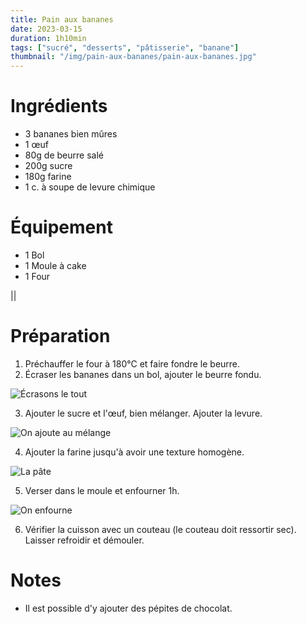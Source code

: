 ```yaml
---
title: Pain aux bananes
date: 2023-03-15
duration: 1h10min
tags: ["sucré", "desserts", "pâtisserie", "banane"]
thumbnail: "/img/pain-aux-bananes/pain-aux-bananes.jpg"
---
```


# Ingrédients

+ 3 bananes bien mûres
+ 1 œuf
+ 80g de beurre salé
+ 200g sucre
+ 180g farine
+ 1 c. à soupe de levure chimique

# Équipement

+ 1 Bol
+ 1 Moule à cake
+ 1 Four

||

# Préparation

1. Préchauffer le four à 180°C et faire fondre le beurre.
2. Écraser les bananes dans un bol, ajouter le beurre fondu.

![Écrasons le tout](/img/pain-aux-bananes/pain-aux-bananes-step-2.jpg)

3. Ajouter le sucre et l'œuf, bien mélanger. Ajouter la levure.

![On ajoute au mélange](/img/pain-aux-bananes/pain-aux-bananes-step-3.jpg)

4. Ajouter la farine jusqu'à avoir une texture homogène.

![La pâte](/img/pain-aux-bananes/pain-aux-bananes-step-4.jpg)

5. Verser dans le moule et enfourner 1h.

![On enfourne](/img/pain-aux-bananes/pain-aux-bananes-step-5.jpg)

6. Vérifier la cuisson avec un couteau (le couteau doit ressortir sec). Laisser
refroidir et démouler.

# Notes

+ Il est possible d'y ajouter des pépites de chocolat.